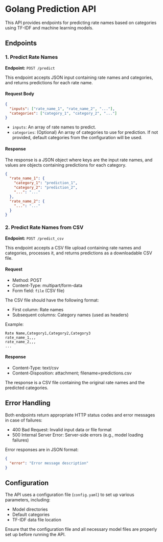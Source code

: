 # Golang Prediction API

This API provides endpoints for predicting rate names based on categories using TF-IDF and machine learning models.

## Endpoints

### 1. Predict Rate Names

**Endpoint:** `POST /predict`

This endpoint accepts JSON input containing rate names and categories, and returns predictions for each rate name.

#### Request Body

```json
{
  "inputs": ["rate_name_1", "rate_name_2", "..."],
  "categories": ["category_1", "category_2", "..."]
}
```

- `inputs`: An array of rate names to predict.
- `categories`: (Optional) An array of categories to use for prediction. If not provided, default categories from the configuration will be used.

#### Response

The response is a JSON object where keys are the input rate names, and values are objects containing predictions for each category.

```json
{
  "rate_name_1": {
    "category_1": "prediction_1",
    "category_2": "prediction_2",
    "...": "..."
  },
  "rate_name_2": {
    "...": "..."
  }
}
```

### 2. Predict Rate Names from CSV

**Endpoint:** `POST /predict_csv`

This endpoint accepts a CSV file upload containing rate names and categories, processes it, and returns predictions as a downloadable CSV file.

#### Request

- Method: POST
- Content-Type: multipart/form-data
- Form field: `file` (CSV file)

The CSV file should have the following format:
- First column: Rate names
- Subsequent columns: Category names (used as headers)

Example:
```
Rate Name,Category1,Category2,Category3
rate_name_1,,,
rate_name_2,,,
...
```

#### Response

- Content-Type: text/csv
- Content-Disposition: attachment; filename=predictions.csv

The response is a CSV file containing the original rate names and the predicted categories.

## Error Handling

Both endpoints return appropriate HTTP status codes and error messages in case of failures:

- 400 Bad Request: Invalid input data or file format
- 500 Internal Server Error: Server-side errors (e.g., model loading failures)

Error responses are in JSON format:

```json
{
  "error": "Error message description"
}
```

## Configuration

The API uses a configuration file (`config.yaml`) to set up various parameters, including:

- Model directories
- Default categories
- TF-IDF data file location

Ensure that the configuration file and all necessary model files are properly set up before running the API.
